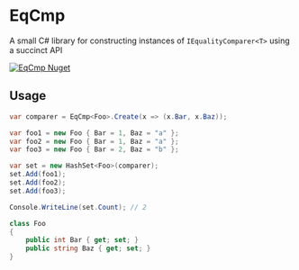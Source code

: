 # EqCmp
A small C# library for constructing instances of `IEqualityComparer<T>` using a succinct API

[![EqCmp Nuget](https://img.shields.io/nuget/vpre/EqCmp.svg)](https://www.nuget.org/packages/EqCmp)

## Usage

```csharp
var comparer = EqCmp<Foo>.Create(x => (x.Bar, x.Baz));

var foo1 = new Foo { Bar = 1, Baz = "a" };
var foo2 = new Foo { Bar = 1, Baz = "a" };
var foo3 = new Foo { Bar = 2, Baz = "b" };

var set = new HashSet<Foo>(comparer);
set.Add(foo1);
set.Add(foo2);
set.Add(foo3);

Console.WriteLine(set.Count); // 2

class Foo
{
    public int Bar { get; set; }
    public string Baz { get; set; }
}
```